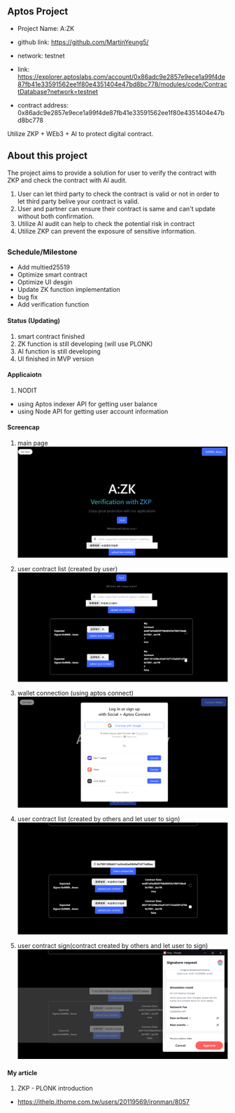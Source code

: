 ## Aptos Project
* Project Name: A:ZK

* github link: https://github.com/MartinYeung5/
* network: testnet
* link: https://explorer.aptoslabs.com/account/0x86adc9e2857e9ece1a99f4de87fb41e33591562ee1f80e4351404e47bd8bc778/modules/code/ContractDatabase?network=testnet
* contract address: 0x86adc9e2857e9ece1a99f4de87fb41e33591562ee1f80e4351404e47bd8bc778

Utilize ZKP + WEb3 + AI to protect digital contract.

## About this project
The project aims to provide a solution for user to verify the contract with ZKP and check the contract with AI audit.
1. User can let third party to check the contract is valid or not in order to let third party belive your contract is valid.
2. User and partner can ensure their contract is same and can't update without both confirmation.
3. Utilize AI audit can help to check the potential risk in contract
4. Utilize ZKP can prevent the exposure of sensitive information.

##

### Schedule/Milestone
* Add multied25519
* Optimize smart contract
* Optimize UI desgin
* Update ZK function implementation
* bug fix
* Add verification function
#### Status (Updating)
1. smart contract finished
2. ZK function is still developing (will use PLONK)
3. AI function is still developing
4. UI finished in MVP version

#### Applicaiotn
1. NODIT
* using Aptos indexer API for getting user balance
* using Node API for getting user account information

#### Screencap
1. main page
![alt text](https://github.com/MartinYeung5/20241013_AZK/blob/main/screencap/1.png?raw=true)

2. user contract list (created by user)
![alt text](https://github.com/MartinYeung5/20241013_AZK/blob/main/screencap/2.png?raw=true)

3. wallet connection (using aptos connect)
![alt text](https://github.com/MartinYeung5/20241013_AZK/blob/main/screencap/3.png?raw=true)

4. user contract list (created by others and let user to sign)
![alt text](https://github.com/MartinYeung5/20241013_AZK/blob/main/screencap/4.png?raw=true)

5. user contract sign(contract created by others and let user to sign)
![alt text](https://github.com/MartinYeung5/20241013_AZK/blob/main/screencap/5.png?raw=true)

#### My article
1. ZKP - PLONK introduction
* https://ithelp.ithome.com.tw/users/20119569/ironman/8057